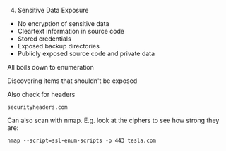 4. Sensitive Data Exposure

- No encryption of sensitive data
- Cleartext information in source code
- Stored credentials 
- Exposed backup directories
- Publicly exposed source code and private data

All boils down to enumeration

Discovering items that shouldn't be exposed

Also check for headers
```
securityheaders.com
```

Can also scan with nmap. E.g. look at the ciphers to see how strong they are:
```
nmap --script=ssl-enum-scripts -p 443 tesla.com
```